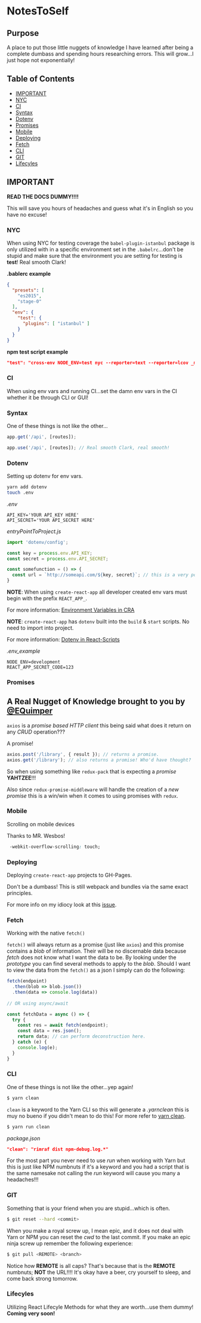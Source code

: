 # NotesToSelf

## Purpose

A place to put those little nuggets of knowledge I have learned after being a complete dumbass and spending hours researching errors. This will grow...I just hope not exponentially!

## Table of Contents
- [IMPORTANT](#important)
- [NYC](#nyc)
- [CI](#ci)
- [Syntax](#syntax)
- [Dotenv](#dotenv)
- [Promises](#promises)
- [Mobile](#mobile)
- [Deploying](#deploying)
- [Fetch](#fetch)
- [CLI](#cli)
- [GIT](#git)
- [Lifecyles](#lifecyles)

## IMPORTANT

**READ THE DOCS DUMMY!!!!** 

This will save you hours of headaches and guess what it's in English so you have no excuse!

### NYC
When using NYC for testing coverage the `babel-plugin-istanbul` package is only utilized with in a specific environment set in the `.babelrc`...don't be stupid and make sure that the environment you are setting for testing is **test**! Real smooth Clark!

**.bablerc example**
```json
{
  "presets": [
    "es2015",
    "stage-0"
  ],
  "env": { 
    "test": {
      "plugins": [ "istanbul" ]
    }
  }
}
```
**npm test script example**
```json
"test": "cross-env NODE_ENV=test nyc --reporter=text --reporter=lcov _mocha",
```

### CI
When using env vars and running CI...set the damn env vars in the CI whether it be through CLI or GUI!

### Syntax
One of these things is not like the other...

```javascript
app.get('/api', [routes]);

app.use('/api', [routes]); // Real smooth Clark, real smooth!
```

### Dotenv
Setting up dotenv for env vars.

```bash
yarn add dotenv
touch .env
```
_.env_
```plaintext
API_KEY='YOUR API_KEY HERE'
API_SECRET='YOUR API_SECRET HERE'
```
_entryPointToProject.js_
```javascript
import 'dotenv/config';

const key = process.env.API_KEY;
const secret = process.env.API_SECRET;

const somefunction = () => {
  const url = `http://someapi.com/${key, secret}`; // this is a very poor example, but you get the idea.
}
```

**NOTE**: When using `create-react-app` all developer created env vars must begin with the prefix `REACT_APP_`.

For more information: [Environment Variables in CRA](https://github.com/facebookincubator/create-react-app/blob/master/packages/react-scripts/template/README.md#adding-custom-environment-variables)

**NOTE**: `create-react-app` has `dotenv` built into the `build` & `start` scripts. No need to import into project.

For more information: [Dotenv in React-Scripts](https://github.com/facebookincubator/create-react-app/blob/v0.8.5/packages/react-scripts/scripts/build.js#L19)

_.env_example_
```paintext
NODE_ENV=development
REACT_APP_SECRET_CODE=123
```

### Promises

## A Real Nugget of Knowledge brought to you by [@EQuimper](https://github.com/EQuimper)

`axios` is a _promise based HTTP client_ this being said what does it return on any _CRUD_ operation???

A promise!

```javascript
axios.post('/library', { result }); // returns a promise.
axios.get('/library'); // also returns a promise! Who'd have thought?
```

So when using something like `redux-pack` that is expecting a _promise_ **YAHTZEE**!!!

Also since `redux-promise-middleware` will handle the creation of a _new promise_ this is a win/win when it comes to using promises with `redux`.

### Mobile
Scrolling on mobile devices

Thanks to MR. Wesbos!

```css
 -webkit-overflow-scrolling: touch;
```

### Deploying
Deploying `create-react-app` projects to GH-Pages.

Don't be a dumbass! This is still webpack and bundles via the same exact principles.

For more info on my idiocy look at this [issue](https://github.com/facebookincubator/create-react-app/issues/1479).

### Fetch
Working with the native `fetch()`

`fetch()` will always return as a promise (just like `axios`) and this promise contains a _blob_ of information. Their will be no discernable data because _fetch_ does not know what I want the data to be. By looking under the _prototype_ you can find several methods to apply to the _blob_. Should I want to view the data from the `fetch()` as a json I simply can do the following:

```javascript
fetch(endpoint)
  .then(blob => blob.json())
  .then(data => console.log(data))
  
// OR using async/await

const fetchData = async () => {
  try {
    const res = await fetch(endpoint);
    const data = res.json();
    return data; // can perform deconstruction here.
  } catch (e) {
    console.log(e);
  }
}
```

### CLI
One of these things is not like the other...yep again!

```bash
$ yarn clean
```
`clean` is a keyword to the Yarn CLI so this will generate a _.yarnclean_ this is muy no bueno if you didn't mean to do this!
For more refer to [yarn clean](https://yarnpkg.com/en/docs/cli/clean).
```bash
$ yarn run clean
```
_package.json_
```json
"clean": "rimraf dist npm-debug.log.*"
```
For the most part you never need to use _run_ when working with Yarn but this is just like NPM numbnuts if it's a keyword and you had a script that is the same namesake not calling the _run_ keyword will cause you many a headaches!!!

### GIT
Something that is your friend when you are stupid...which is often.

```bash
$ git reset --hard <commit>
```
When you make a royal screw up, I mean epic, and it does not deal with Yarn or NPM you can reset the _cwd_ to the last commit.
If you make an epic ninja screw up remember the following experience:
```bash
$ git pull <REMOTE> <branch>
```
Notice how **REMOTE** is all caps? That's because that is the **REMOTE** numbnuts; **NOT** the URL!!!! It's okay have a beer, cry yourself to sleep, and come back strong tomorrow.


### Lifecyles
Utilizing React Lifecyle Methods for what they are worth...use them dummy!
**Coming very soon!**
